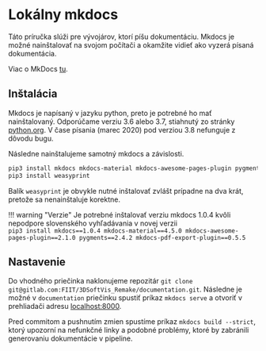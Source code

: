 # Lokálny mkdocs
Táto príručka slúži pre vývojárov, ktorí píšu dokumentáciu. Mkdocs je možné
nainštalovať na svojom počítači a okamžite vidieť ako vyzerá písaná dokumentácia.

Viac o MkDocs [tu](../../infrastruktura/podporne_nastroje/mkdocs.md).

## Inštalácia
Mkdocs je napísaný v jazyku python, preto je potrebné ho mať nainštalovaný.
Odporúčame verziu 3.6 alebo 3.7, stiahnutý zo stránky [python.org](https://www.python.org/downloads/).
V čase písania (marec 2020) pod verziou 3.8 nefunguje z dôvodu bugu.

Následne nainštalujeme samotný mkdocs a závislosti.
``` bash
pip3 install mkdocs mkdocs-material mkdocs-awesome-pages-plugin pygments mkdocs-pdf-export-plugin
pip3 install weasyprint
```
Balík `weasyprint` je obvykle nutné inštalovať zvlášt prípadne na dva krát,
pretože sa nenainštaluje korektne.

!!! warning "Verzie"
    Je potrebné inštalovať verziu mkdocs 1.0.4 kvôli nepodpore slovenského vyhľadávania v novej verzii  
	`pip3 install mkdocs==1.0.4 mkdocs-material==4.5.0 mkdocs-awesome-pages-plugin==2.1.0 pygments==2.4.2 mkdocs-pdf-export-plugin==0.5.5`

## Nastavenie
Do vhodného priečinka naklonujeme repozitár
`git clone git@gitlab.com:FIIT/3DSoftVis_Remake/documentation.git`.
Následne je možné v `documentation` priečinku spustiť príkaz `mkdocs serve`
a otvoriť v prehliadači adresu [localhost:8000](http://localhost:8000/).

Pred commitom a pushnutím zmien spustíme príkaz `mkdocs build --strict`,
ktorý upozorní na nefunkčné linky a podobné problémy, ktoré by zabránili
generovaniu dokumentácie v pipeline.
